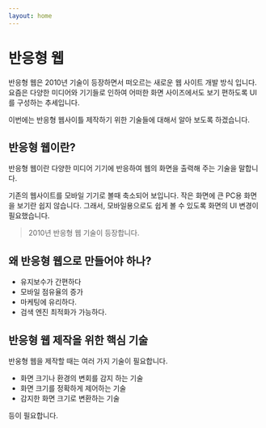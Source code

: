 ```yaml
---
layout: home
---
```


# 반응형 웹
반응형 웹은 2010년 기술이 등장하면서 떠오르는 새로운 웹 사이트 개발 방식 입니다. 
요즘은 다양한 미디어와 기기들로 인하여 어떠한 화면 사이즈에서도 보기 편하도록 UI를 구성하는 추세입니다.

이번에는 반응형 웹사이틀 제작하기 위한 기술들에 대해서 알아 보도록 하겠습니다.


## 반응형 웹이란?
반응형 웹이란 다양한 미디어 기기에 반응하여 웹의 화면을 출력해 주는 기술을 말합니다.

기존의 웹사이트를 모바일 기기로 볼때 축소되어 보입니다.
작은 화면에 큰 PC용 화면을 보기란 쉽지 않습니다. 그래서, 모바일용으로도 쉽게 볼 수 있도록 화면의 UI 변경이 필요했습니다.

> 2010년 반응형 웹 기술이 등장합니다.


## 왜 반응형 웹으로 만들어야 하나?

* 유지보수가 간편하다
* 모바일 점유율의 증가
* 마케팅에 유리하다.
* 검색 엔진 최적화가 가능하다.


## 반응형 웹 제작을 위한 핵심 기술
반웅형 웹을 제작할 때는 여러 가지 기술이 필요합니다.

* 화면 크기나 환경의 변회를 감지 하는 기술
* 화면 크기를 정확하게 제어하는 기술
* 감지한 화면 크기로 변환하는 기술

등이 필요합니다.











